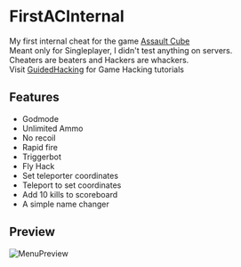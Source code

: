 # FirstACInternal
My first internal cheat for the game [Assault Cube](https://assault.cubers.net/)  
Meant only for Singleplayer, I didn't test anything on servers.  
Cheaters are beaters and Hackers are whackers.  
Visit [GuidedHacking](https://guidedhacking.com/) for Game Hacking tutorials  

## Features
* Godmode
* Unlimited Ammo
* No recoil
* Rapid fire
* Triggerbot
* Fly Hack
* Set teleporter coordinates
* Teleport to set coordinates
* Add 10 kills to scoreboard
* A simple name changer

## Preview
![MenuPreview](https://i.imgur.com/vUMZuIY.jpg)
